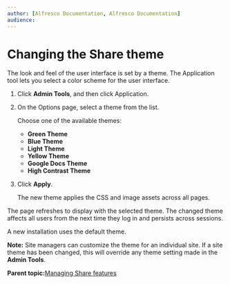 ```yaml
---
author: [Alfresco Documentation, Alfresco Documentation]
audience: 
---
```


# Changing the Share theme

The look and feel of the user interface is set by a theme. The Application tool lets you select a color scheme for the user interface.

1.  Click **Admin Tools**, and then click Application.

2.  On the Options page, select a theme from the list.

    Choose one of the available themes:

    -   **Green Theme**
    -   **Blue Theme**
    -   **Light Theme**
    -   **Yellow Theme**
    -   **Google Docs Theme**
    -   **High Contrast Theme**
3.  Click **Apply**.

    The new theme applies the CSS and image assets across all pages.


The page refreshes to display with the selected theme. The changed theme affects all users from the next time they log in and persists across sessions.

A new installation uses the default theme.

**Note:** Site managers can customize the theme for an individual site. If a site theme has been changed, this will override any theme setting made in the **Admin Tools**.

**Parent topic:**[Managing Share features](../concepts/manage-share.md)

